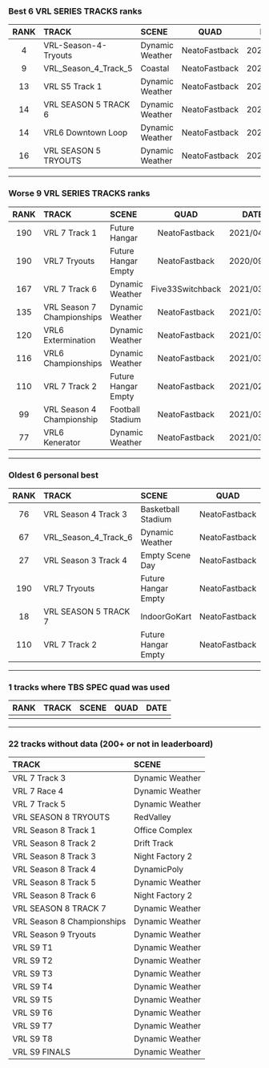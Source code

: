 ### Best 6 VRL SERIES TRACKS ranks
|RANK|TRACK|SCENE|QUAD|DATE|
|:---:|:---|:---|:---:|:---:|
|4|VRL-Season-4-Tryouts|Dynamic Weather|NeatoFastback|2021/03/18|
|9|VRL_Season_4_Track_5|Coastal|NeatoFastback|2021/03/11|
|13|VRL S5 Track 1|Dynamic Weather|NeatoFastback|2021/03/13|
|14|VRL SEASON 5 TRACK 6|Dynamic Weather|NeatoFastback|2021/03/13|
|14|VRL6 Downtown Loop|Dynamic Weather|NeatoFastback|2021/03/21|
|16|VRL SEASON 5 TRYOUTS|Dynamic Weather|NeatoFastback|2021/03/13|
---
### Worse 9 VRL SERIES TRACKS ranks
|RANK|TRACK|SCENE|QUAD|DATE|
|:---:|:---|:---|:---:|:---:|
|190|VRL 7 Track 1|Future Hangar|NeatoFastback|2021/04/11|
|190|VRL7 Tryouts|Future Hangar Empty|NeatoFastback|2020/09/12|
|167|VRL 7 Track 6|Dynamic Weather|Five33Switchback|2021/03/12|
|135|VRL Season 7 Championships|Dynamic Weather|NeatoFastback|2021/03/18|
|120|VRL6 Extermination|Dynamic Weather|NeatoFastback|2021/03/21|
|116|VRL6 Championships|Dynamic Weather|NeatoFastback|2021/03/19|
|110|VRL 7 Track 2|Future Hangar Empty|NeatoFastback|2021/02/24|
|99|VRL Season 4 Championship|Football Stadium|NeatoFastback|2021/03/08|
|77|VRL6 Kenerator|Dynamic Weather|NeatoFastback|2021/03/30|
---
### Oldest 6 personal best
|RANK|TRACK|SCENE|QUAD|DATE|
|:---:|:---|:---|:---:|:---:|
|76|VRL Season 4 Track 3|Basketball Stadium|NeatoFastback|2020/04/14|
|67|VRL_Season_4_Track_6|Dynamic Weather|NeatoFastback|2020/04/28|
|27|VRL Season 3 Track 4|Empty Scene Day|NeatoFastback|2020/06/10|
|190|VRL7 Tryouts|Future Hangar Empty|NeatoFastback|2020/09/12|
|18|VRL SEASON 5 TRACK 7|IndoorGoKart|NeatoFastback|2021/01/04|
|110|VRL 7 Track 2|Future Hangar Empty|NeatoFastback|2021/02/24|
---
### 1 tracks where TBS SPEC quad was used
|RANK|TRACK|SCENE|QUAD|DATE|
|:---:|:---|:---|:---:|:---:|
||||||
---
### 22 tracks without data (200+ or not in leaderboard)
|TRACK|SCENE|
|:---|:---|
|VRL 7 Track 3|Dynamic Weather|
|VRL 7 Race 4|Dynamic Weather|
|VRL 7 Track 5|Dynamic Weather|
|VRL SEASON 8 TRYOUTS|RedValley|
|VRL Season 8 Track 1|Office Complex|
|VRL Season 8 Track 2|Drift Track|
|VRL Season 8 Track 3|Night Factory 2|
|VRL Season 8 Track 4|DynamicPoly|
|VRL Season 8 Track 5|Dynamic Weather|
|VRL Season 8 Track 6|Night Factory 2|
|VRL SEASON 8 TRACK 7|Dynamic Weather|
|VRL Season 8 Championships|Dynamic Weather|
|VRL Season 9 Tryouts|Dynamic Weather|
|VRL S9 T1|Dynamic Weather|
|VRL S9 T2|Dynamic Weather|
|VRL S9 T3|Dynamic Weather|
|VRL S9 T4|Dynamic Weather|
|VRL S9 T5|Dynamic Weather|
|VRL S9 T6|Dynamic Weather|
|VRL S9 T7|Dynamic Weather|
|VRL S9 T8|Dynamic Weather|
|VRL S9 FINALS|Dynamic Weather|
